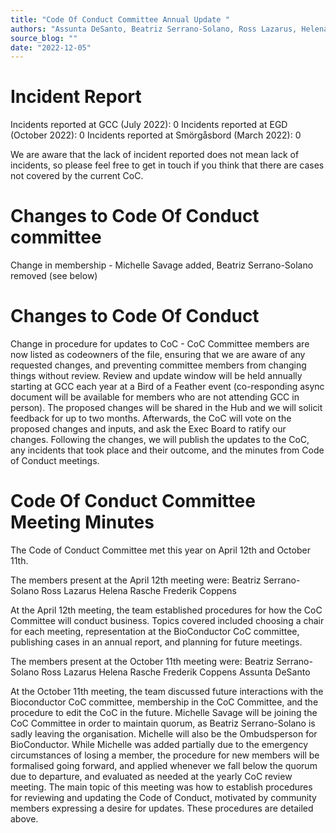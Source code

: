 ```yaml
---
title: "Code Of Conduct Committee Annual Update "
authors: "Assunta DeSanto, Beatriz Serrano-Solano, Ross Lazarus, Helena Rasche, Frederik Coppens, Michelle Savage"
source_blog: ""
date: "2022-12-05"
---
```


# Incident Report
Incidents reported at GCC (July 2022): 0
Incidents reported at EGD (October 2022): 0
Incidents reported at Smörgåsbord (March 2022): 0

We are aware that the lack of incident reported does not mean lack of incidents, so please feel free to get in touch if you think that there are cases not covered by the current CoC.


# Changes to Code Of Conduct committee
Change in membership - Michelle Savage added, Beatriz Serrano-Solano removed (see below)

# Changes to Code Of Conduct
Change in procedure for updates to CoC - CoC Committee members are now listed as codeowners of the file, ensuring that we are aware of any requested changes, and preventing committee members from changing things without review. Review and update window will be held annually starting at GCC each year at a Bird of a Feather event (co-responding async document will be available for members who are not attending GCC in person).  The proposed changes will be shared in the Hub and we will solicit feedback for up to two months. Afterwards, the CoC will vote on the proposed changes and inputs, and ask the Exec Board to ratify our changes. Following the changes, we will publish the updates to the CoC, any incidents that took place and their outcome, and the minutes from Code of Conduct meetings.  


# Code Of Conduct Committee Meeting Minutes
The Code of Conduct Committee met this year on April 12th and October 11th. 

The members present at the April 12th meeting were: 
	Beatriz Serrano-Solano
	Ross Lazarus
	Helena Rasche
	Frederik Coppens

At the April 12th meeting, the team established procedures for how the CoC Committee will conduct business. Topics covered included choosing a chair for each meeting, representation at the BioConductor CoC committee, publishing cases in an annual report, and planning for future meetings.


The members present at the October 11th meeting were:
	Beatriz Serrano-Solano
	Ross Lazarus
	Helena Rasche
	Frederik Coppens
	Assunta DeSanto

At the October 11th meeting, the team discussed future interactions with the Bioconductor CoC committee, membership in the CoC Committee, and the procedure to edit the CoC in the future. Michelle Savage will be joining the CoC Committee in order to maintain quorum, as Beatriz Serrano-Solano is sadly leaving the organisation. Michelle will also be the Ombudsperson for BioConductor.  While Michelle was added partially due to the emergency circumstances of losing a member, the procedure for new members will be formalised going forward, and applied whenever we fall below the quorum due to departure, and evaluated as needed at the yearly CoC review meeting. The main topic of this meeting was how to establish procedures for reviewing and updating the Code of Conduct, motivated by community members expressing a desire for updates. These procedures are detailed above. 
